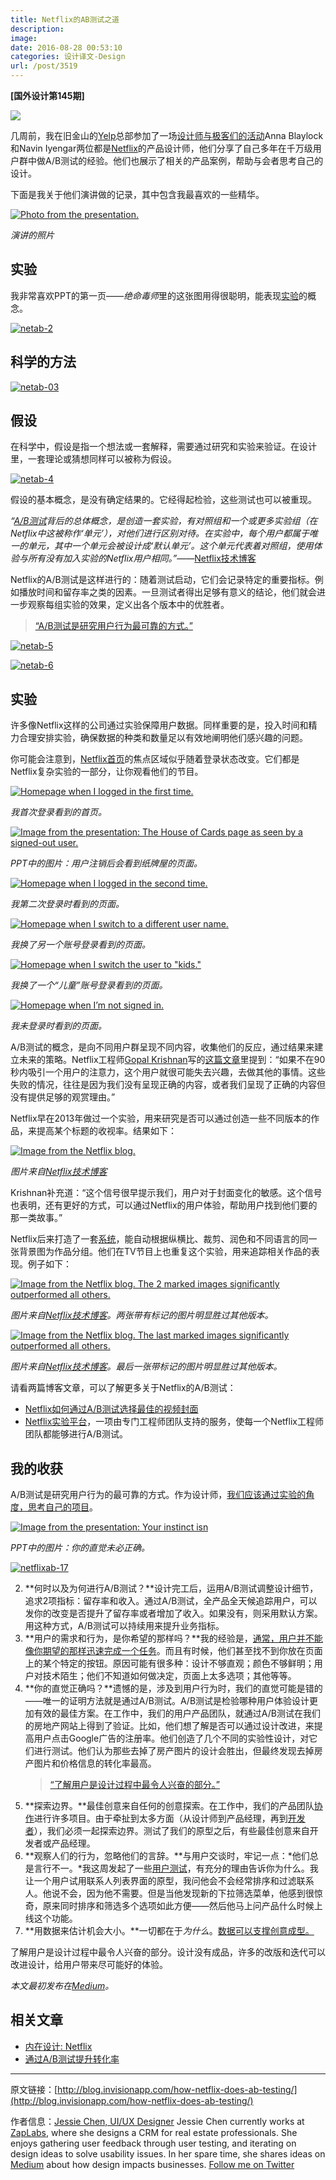 ```yaml
---
title: Netflix的AB测试之道
description: 
image: 
date: 2016-08-28 00:53:10
categories: 设计译文-Design
url: /post/3519
---
```


**[国外设计第145期]**

![](https://cdn.victor42.work/posts/2016-08/08-27/netab-hero.jpg)

几周前，我在旧金山的[Yelp](http://blog.invisionapp.com/inside-design-yelp/)总部参加了一场[设计师与极客们的活动](http://www.eventbrite.com/e/designers-geeks-art-vs-science-ab-test-to-inform-design-tickets-26089495383#)Anna Blaylock和Navin Iyengar两位都是[Netflix](http://blog.invisionapp.com/inside-design-netflix/)的产品设计师，他们分享了自己多年在千万级用户群中做A/B测试的经验。他们也展示了相关的产品案例，帮助与会者思考自己的设计。

下面是我关于他们演讲做的记录，其中包含我最喜欢的一些精华。

[![Photo from the presentation.](https://cdn.victor42.work/posts/2016-08/08-27/netab-1.jpeg?ver=1)](https://cdn.victor42.work/posts/2016-08/08-27/netab-1.jpeg "How Netflix does A/B testing")

*演讲的照片*

## 实验

我非常喜欢PPT的第一页——*绝命毒师*里的这张图用得很聪明，能表现[实验](http://blog.invisionapp.com/genius-designer-mindset-experimentation/)的概念。

[![netab-2](https://cdn.victor42.work/posts/2016-08/08-27/netab-2.jpeg?ver=1)](https://cdn.victor42.work/posts/2016-08/08-27/netab-2.jpeg "How Netflix does A/B testing")

## 科学的方法

[![netab-03](https://cdn.victor42.work/posts/2016-08/08-27/netab-03.jpeg?ver=1)](https://cdn.victor42.work/posts/2016-08/08-27/netab-03.jpeg "How Netflix does A/B testing")

## 假设

在科学中，假设是指一个想法或一套解释，需要通过研究和实验来验证。在设计里，一套理论或猜想同样可以被称为假设。

[![netab-4](https://cdn.victor42.work/posts/2016-08/08-27/netab-4.jpeg?ver=1)](https://cdn.victor42.work/posts/2016-08/08-27/netab-4.jpeg "How Netflix does A/B testing")

假设的基本概念，是没有确定结果的。它经得起检验，这些测试也可以被重现。

*“[A/B测试](http://blog.invisionapp.com/ab-testing-beginners-guide/)背后的总体概念，是创造一套实验，有对照组和一个或更多实验组（在Netflix中这被称作‘单元’），对他们进行区别对待。在实验中，每个用户都属于唯一的单元，其中一个单元会被设计成‘默认单元’。这个单元代表着对照组，使用体验与所有没有加入实验的Netflix用户相同。”*——[Netflix技术博客](http://techblog.netflix.com/)

Netflix的A/B测试是这样进行的：随着测试启动，它们会记录特定的重要指标。例如播放时间和留存率之类的因素。一旦测试者得出足够有意义的结论，他们就会进一步观察每组实验的效果，定义出各个版本中的优胜者。

> [“A/B测试是研究用户行为最可靠的方式。”](https://twitter.com/intent/tweet?text=%22A%2FB+testing+is+the+most+reliable+way+to+learn+user+behaviors.%22+http%3A%2F%2Fblog.invisionapp.com%2Fhow-netflix-does-ab-testing%2F+-+%40lovejessiecat+via+%40InVisionApp)

[![netab-5](https://cdn.victor42.work/posts/2016-08/08-27/netab-5.jpeg?ver=1)](https://cdn.victor42.work/posts/2016-08/08-27/netab-5.jpeg "How Netflix does A/B testing")

[![netab-6](https://cdn.victor42.work/posts/2016-08/08-27/netab-6.jpeg?ver=1)](https://cdn.victor42.work/posts/2016-08/08-27/netab-6.jpeg "How Netflix does A/B testing")

## 实验

许多像Netflix这样的公司通过实验保障用户数据。同样重要的是，投入时间和精力合理安排实验，确保数据的种类和数量足以有效地阐明他们感兴趣的问题。

你可能会注意到，[Netflix首页](https://www.netflix.com/)的焦点区域似乎随着登录状态改变。它们都是Netflix复杂实验的一部分，让你观看他们的节目。

[![Homepage when I logged in the first time.](https://cdn.victor42.work/posts/2016-08/08-27/netflixab-7.png?ver=1)](https://cdn.victor42.work/posts/2016-08/08-27/netflixab-7.png "How Netflix does A/B testing")

*我首次登录看到的首页。*

[![Image from the presentation: The House of Cards page as seen by a signed-out user.](https://cdn.victor42.work/posts/2016-08/08-27/netflixab-8.jpeg?ver=1)](https://cdn.victor42.work/posts/2016-08/08-27/netflixab-8.jpeg "How Netflix does A/B testing")

*PPT中的图片：用户注销后会看到纸牌屋的页面。*

[![Homepage when I logged in the second time.](https://cdn.victor42.work/posts/2016-08/08-27/netflixab-9.png?ver=1)](https://cdn.victor42.work/posts/2016-08/08-27/netflixab-9.png "How Netflix does A/B testing")

*我第二次登录时看到的页面。*

[![Homepage when I switch to a different user name.](https://cdn.victor42.work/posts/2016-08/08-27/netflixab-10.png?ver=1)](https://cdn.victor42.work/posts/2016-08/08-27/netflixab-10.png "How Netflix does A/B testing")

*我换了另一个账号登录看到的页面。*

[![Homepage when I switch the user to "kids."](https://cdn.victor42.work/posts/2016-08/08-27/netflixab-11.png?ver=1)](https://cdn.victor42.work/posts/2016-08/08-27/netflixab-11.png "How Netflix does A/B testing")

*我换了一个“儿童”账号登录看到的页面。*

[![Homepage when I’m not signed in.](https://cdn.victor42.work/posts/2016-08/08-27/netflixab-12.png?ver=1)](https://cdn.victor42.work/posts/2016-08/08-27/netflixab-12.png "How Netflix does A/B testing")

*我未登录时看到的页面。*

A/B测试的概念，是向不同用户群呈现不同内容，收集他们的反应，通过结果来建立未来的策略。Netflix工程师[Gopal Krishnan](https://twitter.com/sgkrishnan)写的[这篇文章](http://techblog.netflix.com/2016/05/selecting-best-artwork-for-videos.html)里提到：“如果不在90秒内吸引一个用户的注意力，这个用户就很可能失去兴趣，去做其他的事情。这些失败的情况，往往是因为我们没有呈现正确的内容，或者我们呈现了正确的内容但没有提供足够的观赏理由。”

Netflix早在2013年做过一个实验，用来研究是否可以通过创造一些不同版本的作品，来提高某个标题的收视率。结果如下：

[![Image from the Netflix blog.](https://cdn.victor42.work/posts/2016-08/08-27/netflixab-13.png?ver=1)](https://cdn.victor42.work/posts/2016-08/08-27/netflixab-13.png "How Netflix does A/B testing")

*图片来自[Netflix技术博客](http://techblog.netflix.com/2016/05/selecting-best-artwork-for-videos.html)*

Krishnan补充道：“这个信号很早提示我们，用户对于封面变化的敏感。这个信号也表明，还有更好的方式，可以通过Netflix的用户体验，帮助用户找到他们要的那一类故事。”

Netflix后来打造了一套[系统](http://techblog.netflix.com/2016/03/extracting-image-metadata-at-scale.html)，能自动根据纵横比、裁剪、润色和不同语言的同一张背景图为作品分组。他们在TV节目上也重复这个实验，用来追踪相关作品的表现。例子如下：

[![Image from the Netflix blog. The 2 marked images significantly outperformed all others.](https://cdn.victor42.work/posts/2016-08/08-27/netflixab-14.png?ver=1)](https://cdn.victor42.work/posts/2016-08/08-27/netflixab-14.png "How Netflix does A/B testing")

*图片来自[Netflix技术博客](http://techblog.netflix.com/2016/05/selecting-best-artwork-for-videos.html)。两张带有标记的图片明显胜过其他版本。*

[![Image from the Netflix blog. The last marked images significantly outperformed all others.](https://cdn.victor42.work/posts/2016-08/08-27/netflixab-15.png?ver=1)](https://cdn.victor42.work/posts/2016-08/08-27/netflixab-15.png "How Netflix does A/B testing")

*图片来自[Netflix技术博客](http://techblog.netflix.com/2016/05/selecting-best-artwork-for-videos.html)。最后一张带标记的图片明显胜过其他版本。*

请看两篇博客文章，可以了解更多关于Netflix的A/B测试：

- [Netflix如何通过A/B测试选择最佳的视频封面](http://techblog.netflix.com/2016/05/selecting-best-artwork-for-videos.html)
- [Netflix实验平台](http://techblog.netflix.com/2016/04/its-all-about-testing-netflix.html)，一项由专门工程师团队支持的服务，使每一个Netflix工程师团队都能够进行A/B测试。

## 我的收获

A/B测试是研究用户行为的最可靠的方式。作为设计师，[我们应该通过实验的角度，思考自己的项目](https://twitter.com/intent/tweet?text=%22we+should+think+about+our+work+through+the+lens+of+experimentation.%22+http%3A%2F%2Fblog.invisionapp.com%2Fhow-netflix-does-ab-testing%2F+-+%40lovejessiecat+via+%40InVisionApp)。

[![Image from the presentation: Your instinct isn](https://cdn.victor42.work/posts/2016-08/08-27/netflixab-16.jpeg?ver=1)](https://cdn.victor42.work/posts/2016-08/08-27/netflixab-16.jpeg "How Netflix does A/B testing")

*PPT中的图片：你的直觉未必正确。*

[![netflixab-17](https://cdn.victor42.work/posts/2016-08/08-27/netflixab-17.png?ver=1)](https://cdn.victor42.work/posts/2016-08/08-27/netflixab-17.png "How Netflix does A/B testing")

2. **何时以及为何进行A/B测试？**设计完工后，运用A/B测试调整设计细节，追求2项指标：留存率和收入。通过A/B测试，全产品全天候追踪用户，可以发你的改变是否提升了留存率或者增加了收入。如果没有，则采用默认方案。用这种方式，A/B测试可以持续用来提升业务指标。
3. **用户的需求和行为，是你希望的那样吗？**我的经验是，[通常，用户并不能像你期望的那样迅速完成一个任务](https://twitter.com/intent/tweet?text=%22often%2C+users+cannot+always+complete+a+task+as+fast+as+you+expect%22+http%3A%2F%2Fblog.invisionapp.com%2Fhow-netflix-does-ab-testing%2F+-+%40lovejessiecat+via+%40InVisionApp)。而且有时候，他们甚至找不到你放在页面上的某个特定的按钮。原因可能有很多种：设计不够直观；颜色不够鲜明；用户对技术陌生；他们不知道如何做决定，页面上太多选项；其他等等。
3. **你的直觉正确吗？**遗憾的是，涉及到用户行为时，我们的直觉可能是错的——唯一的证明方法就是通过A/B测试。A/B测试是检验哪种用户体验设计更加有效的最佳方案。在工作中，我们的用户产品团队，就通过A/B测试在我们的房地产网站上得到了验证。比如，他们想了解是否可以通过设计改进，来提高用户点击Google广告的注册率。他们创造了几个不同的实验性设计，对它们进行测试。他们认为那些去掉了房产图片的设计会胜出，但最终发现去掉房产图片和价格信息的转化率最高。
    > [“了解用户是设计过程中最令人兴奋的部分。”](https://twitter.com/intent/tweet?text=%22Knowing+your+user+is+the+most+exciting+part+of+the+design+process.%22+http%3A%2F%2Fblog.invisionapp.com%2Fhow-netflix-does-ab-testing%2F+-+%40lovejessiecat+via+%40InVisionApp)
5. **探索边界。**最佳创意来自任何的创意探索。在工作中，我们的产品团队[协作](http://blog.invisionapp.com/collaboration-and-great-products/)进行许多项目。由于牵扯到太多方面（从设计师到产品经理，再到[开发者](http://blog.invisionapp.com/design-with-developers-in-mind/)），我们必须一起探索边界。测试了我们的原型之后，有些最佳创意来自开发者或产品经理。
6. **观察人们的行为，忽略他们的言辞。**与用户交谈时，牢记一点：*他们总是言行不一。*我这周发起了一些[用户测试](http://blog.invisionapp.com/user-testing-guide/)，有充分的理由告诉你为什么。我让一个用户试用联系人列表界面的原型，我问他会不会经常排序和过滤联系人。他说不会，因为他不需要。但是当他发现新的下拉筛选菜单，他感到很惊奇，原来同时排序和筛选多个选项如此方便——然后他马上问产品什么时候上线这个功能。
7. **用数据来估计机会大小。**一切都在于*为什么*。[数据可以支撑创意成型。](https://twitter.com/intent/tweet?text=%22Data+can+help+shape+ideas.%22+http%3A%2F%2Fblog.invisionapp.com%2Fhow-netflix-does-ab-testing%2F+-+%40lovejessiecat+via+%40InVisionApp)

了解用户是设计过程中最令人兴奋的部分。设计没有成品，许多的改版和迭代可以改进设计，给用户带来尽可能好的体验。

*本文最初发布在[Medium](https://uxdesign.cc/how-netflix-does-a-b-testing-87df9f9bf57c#.iha9zwglj)。*

## 相关文章

- [内在设计: Netflix](http://blog.invisionapp.com/inside-design-netflix/)
- [通过A/B测试提升转化率](http://blog.invisionapp.com/improving-conversion-rates-ab-tests/)

---

原文链接：[http://blog.invisionapp.com/how-netflix-does-ab-testing/](http://blog.invisionapp.com/how-netflix-does-ab-testing/)

作者信息：[Jessie Chen, UI/UX Designer](http://blog.invisionapp.com/author/jessie-chen-uiux-designer/)
Jessie Chen currently works at [ZapLabs](http://zaplabs.com/), where she designs a CRM for real estate professionals. She enjoys gathering user feedback through user testing, and iterating on design ideas to solve usability issues. In her spare time, she shares ideas on [Medium](https://medium.com/@lovejessiecat) about how design impacts businesses. 
[Follow me on Twitter](https://twitter.com/lovejessiecat)